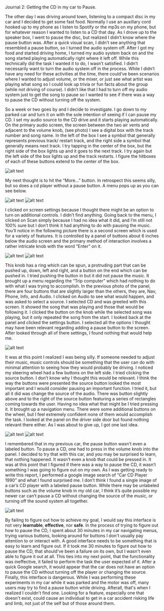 
Journal 2: Getting the CD in my car to Pause.

The other day I was driving around town, listening to a compact disc in my car and I decided to get some fast food. Normally I use an auxillary cord hooked
up to my phone as I listen to Spotify or the mp3s on my phone, but for whatever reason I wanted to listen to a CD that day. As I drove up to the speaker box, 
I went to pause the disc, but realized I didn’t know where the pause button was. After a quick visual scan, I didn’t see anything that resembled a pause
button, so I turned the audio system off. After I got my food and started driving home, I turned my audio system back on and the song started playing automatically right where it left off. While this technically did the task I wanted it to do, I wasn’t satisfied. I didn’t necessarily want to turn the audio system off in the process. While I didn’t have any need for these activities at the time, there could’ve been scenarios where I wanted to adjust volume, or the mixer, or just see what artist was playing what song so I could look up trivia or fun facts about the group (while not driving of course). I didn’t like
that I had to turn off my audio system just to get the song to pause so I wanted to see if there was a way to pause the CD without turning off the system.

So a week or two goes by and I decide to investigate. I go down to my parked car and turn it on with the sole intention of seeing if I can pause my CD. I set 
my audio source to the CD drive and it starts playing automatically. On the primary audio screen, the screen between the two air vents and adjacent to the 
volume knob, (see photo) I see a digital box with the track number and song name. In the left of the box I see a symbol that generally represents previous 
track/ restart track, and the right side a symbol that generally means next track.  I try tapping in the center of the box, but the right side of the box 
lights up and it goes to the next track. I try again but the left side of the box lights up and the track restarts. I figure the hitboxes of each of these 
buttons extend to the center of the box.

![alt text](./Photo1.jpg)
 
My next thought is to hit the “More…” button. In retrospect this seems silly, but so does a cd player without a pause button. A menu pops up as you can see 
below.

![alt text](./Photo1.jpg)
![alt text](./Photo%202.jpg)


I clicked on screen settings because I thought there might be an option to turn on additional controls. I didn’t find anything. Going back to the menu, I 
clicked on Scan simply because I had no idea what it did, and I’m still not 100% sure but I don’t think it had anything to do with pausing the music. You’ll 
notice in the following picture there is a second screen which is used for a variety of features. It is controlled by a panel of buttons about 6 inches 
below the audio screen and the primary method of interaction involves a rather intricate knob with the word “Enter” on it.

![alt text](./Photo%203.jpg)
![alt text](./Photo%204.jpg)

This knob has a ring which can be spun, a protruding part that can be pushed up, down, left and right, and a button on the end which can be pushed in. 
I tried pushing the button in but it did not pause the music. It brought up a menu regarding the “Trip computer” which had nothing to do with what I was 
trying to accomplish. In the previous photo of the panel, there are four buttons that are slightly larger than the others, they are, Nav, Phone, Info, 
and Audio. I clicked on Audio to see what would happen, and was asked to select a source. I selected CD and was greeted with this screen. It showed the 
song that was playing and those that would be following it. I clicked the button on the knob while the selected song was playing, but it only repeated 
the song from the start. I looked back at the panel and clicked the settings button. I selected all the options I thought may have been relevant regarding 
adding a pause button to the screen. After looked through all of there settings, I found nothing that would help me.

![alt text](./Photo%205.jpg)

It was at this point I realized I was being silly. If someone needed to adjust their music, music controls should be something that the user can do 
with minimal attention to seeing how they would probably be driving. I noticed my steering wheel had a few buttons on the left side. I tried clicking 
the source button. I don’t know why I thought this would be relevant. I think the way the buttons were presented the source button looked the most 
important and I would consider pausing an important function. I tried it, but all it did was change the source of the audio. There was button slightly 
above and to the right of the source button featuring a series of rectangles coming towards the user. Having no idea what that might be I tried pressing 
it. It brought up a navigation menu. There were some additional buttons on the wheel, but I feel extremely confident none of them would accomplish the 
task. I looked at the panel on the driver side door but found nothing relevant there either. As I was about to give up, I got one last idea.

![alt text](./Photo%206%20A.jpg)
![alt text](./Photo%206.jpg)

I remembered that in my previous car, the pause button wasn’t even a labeled button. To pause a CD, one had to press in the volume knob into the panel. 
I decided to try that with this car, and you may be surprised to learn, that nothing happened. It wasn’t even a knob that could be pressed in. It was 
at this point that I figured if there was a way to pause the CD, it wasn’t something I was going to figure out on my own. As I was getting ready to 
write this report, I performed a google image search of “Car CD Player 1990” and what I found surprised me. I don’t think I found a single image of a 
car’s CD player with a labeled pause button. While there may be unlabeled buttons such as the volume knob in my old car, I think it’s quite possible my 
newer car can’t pause a CD without changing the source of the music, or turning off the sound system all together.

![alt text](./Screenshot%202022-12-05%20202521.jpg)

By failing to figure out how to achieve my goal, I would say this interface is not very <b>learnable</b>, <b>effective</b>, nor <b> safe</b>. In the process of trying to figure out how to pause the CD, I spent about 30 minutes in my car navigating menus, trying various buttons, looking around for buttons I don't usually pay attention to or interact with. A good interface needs to be something that is easy to learn and figure out. If it took me 30 minutes to figure out how to pause the CD, that should've been a failure on its own, but I wasn't even able to figure it out at all. This ties into my next point, that the functionality was ineffective, it failed to perform the task the user expected of it. After a quick Google search, it would appear that the car does not have an option to pause the CD without turning off the player or changing the source. Finally, this interface is dangerous. While I was performing these experiments in my car while it was parked and the motor was off, many users may try to find a pause button while driving. Afterall, that's when I realized I couldn't find one. Looking for a feature, especially one that doesn't exist, could cause an individual to get in a car accident risking life and limb, not just of the self but of those around them.

